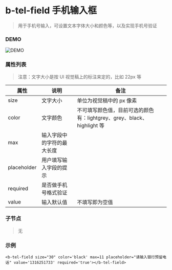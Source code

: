 # b-tel-field 手机输入框
> 用于手机号输入，可设置文本字体大小和颜色等，以及实现手机号验证

### DEMO
![DEMO](https://ohc0dpsgs.qnssl.com/image/service/serviceBanner.jpg)

### 属性列表
> 注意：文字大小是按 UI 视觉稿上的标注来定的，比如 22px 等

属性         | 说明      | 备注 
---         | ---       | ---
size        | 文字大小 | 单位为视觉稿中的 px 像素 
color       | 文字颜色 | 不可填写颜色值，目前可选的颜色有：lightgrey、grey、black、highlight 等
max         | 输入字段中的字符的最大长度   |
placeholder | 用户填写输入字段的提示      |
required    | 是否做手机号格式验证        |
value       | 输入默认值 | 不填写即为空值  |  

### 子节点
>  无

### 示例
```
<b-tel-field size="30" color='black' max=11 placeholder="请输入银行预留电话" value='1316251733' required='true'></b-tel-field>
```
